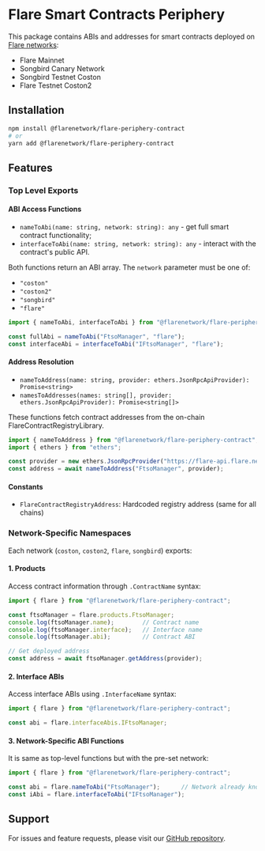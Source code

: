 # Flare Smart Contracts Periphery

This package contains ABIs and addresses for smart contracts deployed on [Flare networks](https://dev.flare.network/network/solidity-reference):

- Flare Mainnet
- Songbird Canary Network
- Songbird Testnet Coston
- Flare Testnet Coston2

## Installation

```bash
npm install @flarenetwork/flare-periphery-contract
# or
yarn add @flarenetwork/flare-periphery-contract
```

## Features

### Top Level Exports

#### ABI Access Functions

- `nameToAbi(name: string, network: string): any` - get full smart contract functionality;
- `interfaceToAbi(name: string, network: string): any` - interact with the contract's public API.

Both functions return an ABI array. The `network` parameter must be one of: 

- `"coston"`
- `"coston2"`
- `"songbird"`
- `"flare"`

```typescript
import { nameToAbi, interfaceToAbi } from "@flarenetwork/flare-periphery-contract";

const fullAbi = nameToAbi("FtsoManager", "flare");
const interfaceAbi = interfaceToAbi("IFtsoManager", "flare");
```

#### Address Resolution

- `nameToAddress(name: string, provider: ethers.JsonRpcApiProvider): Promise<string>`
- `namesToAddresses(names: string[], provider: ethers.JsonRpcApiProvider): Promise<string[]>`

These functions fetch contract addresses from the on-chain FlareContractRegistryLibrary.

```typescript
import { nameToAddress } from "@flarenetwork/flare-periphery-contract";
import { ethers } from "ethers";

const provider = new ethers.JsonRpcProvider("https://flare-api.flare.network/ext/C/rpc");
const address = await nameToAddress("FtsoManager", provider);
```

#### Constants

- `FlareContractRegistryAddress`: Hardcoded registry address (same for all chains)

### Network-Specific Namespaces

Each network (`coston`, `coston2`, `flare`, `songbird`) exports:

#### 1. Products

Access contract information through `.ContractName` syntax:

```typescript
import { flare } from "@flarenetwork/flare-periphery-contract";

const ftsoManager = flare.products.FtsoManager;
console.log(ftsoManager.name);        // Contract name
console.log(ftsoManager.interface);   // Interface name
console.log(ftsoManager.abi);         // Contract ABI

// Get deployed address
const address = await ftsoManager.getAddress(provider);
```

#### 2. Interface ABIs

Access interface ABIs using `.InterfaceName` syntax:

```typescript
import { flare } from "@flarenetwork/flare-periphery-contract";

const abi = flare.interfaceAbis.IFtsoManager;
```

#### 3. Network-Specific ABI Functions

It is same as top-level functions but with the pre-set network:

```typescript
import { flare } from "@flarenetwork/flare-periphery-contract";

const abi = flare.nameToAbi("FtsoManager");      // Network already known
const iAbi = flare.interfaceToAbi("IFtsoManager");
```

## Support

For issues and feature requests, please visit our [GitHub repository](https://github.com/flare-foundation/flare-smart-contracts-periphery).
